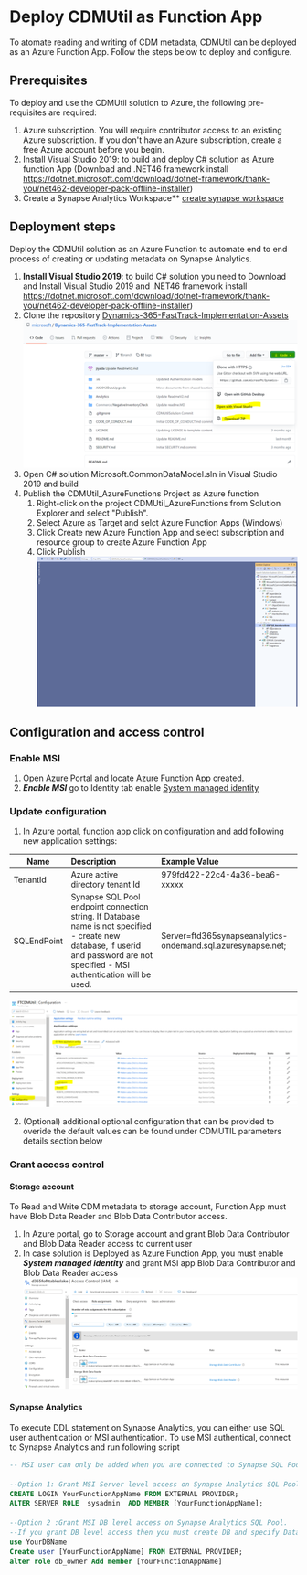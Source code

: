 # Deploy CDMUtil as Function App 
To atomate reading and writing of CDM metadata, CDMUtil can be deployed as an Azure Function App. Follow the steps below to deploy and configure.

## Prerequisites
To deploy and use the CDMUtil solution to Azure, the following pre-requisites are required:
1. Azure subscription. You will require contributor access to an existing Azure subscription. If you don't have an Azure subscription, create a free Azure account before you begin.
2. Install Visual Studio 2019: to build and deploy C# solution as Azure function App (Download and .NET46 framework install https://dotnet.microsoft.com/download/dotnet-framework/thank-you/net462-developer-pack-offline-installer)
3. Create a Synapse Analytics Workspace** [create synapse workspace](https://docs.microsoft.com/en-us/azure/synapse-analytics/quickstart-create-workspace) 

## Deployment steps
Deploy the CDMUtil solution as an Azure Function to automate end to end process of creating or updating metadata on Synapse Analytics. 
1. **Install Visual Studio 2019**: to build C# solution you need to Download and Install Visual Studio 2019 and .NET46 framework install https://dotnet.microsoft.com/download/dotnet-framework/thank-you/net462-developer-pack-offline-installer)
2.	Clone the repository [Dynamics-365-FastTrack-Implementation-Assets](https://github.com/microsoft/Dynamics-365-FastTrack-Implementation-Assets)
![Clone](/Analytics/CloneRepository.PNG)
3. Open C# solution Microsoft.CommonDataModel.sln in Visual Studio 2019 and build
4.	Publish the CDMUtil_AzureFunctions Project as Azure function 
    1. Right-click on the project CDMUtil_AzureFunctions from Solution Explorer and select "Publish". 
    2. Select Azure as Target and selct Azure Function Apps (Windows) 
    3. Click Create new Azure Function App and select subscription and resource group to create Azure Function App 
    4. Click Publish ![Publish Azure Function](/Analytics/DeployAzureFunction.gif)

## Configuration and access control 
### Enable MSI
1. Open Azure Portal and locate Azure Function App created.
2. ***Enable MSI*** go to Identity tab enable [System managed identity](/Analytics/EnableMSI.PNG) 

### Update configuration 
1. In Azure portal, function app click on configuration and add following new application settings:

| Name           |Description |Example Value  |
| ----------------- |:---|:--------------|
|TenantId          |Azure active directory tenant Id |979fd422-22c4-4a36-bea6-xxxxx|
|SQLEndPoint    |Synapse SQL Pool endpoint connection string. If Database name is not specified - create new database, if userid and password are not specified - MSI authentication will be used.   |Server=ftd365synapseanalytics-ondemand.sql.azuresynapse.net; 

![Applicationsetting](applicationsetting.png)

2. (Optional) additional optional configuration that can be provided to overide the default values can be found under CDMUTIL parameters details section below   

### Grant access control 
#### Storage account 
To Read and Write CDM metadata to storage account, Function App must have Blob Data Reader and Blob Data Contributor access.
1. In Azure portal, go to Storage account and grant Blob Data Contributor and Blob Data Reader access to current user 
2. In case solution is Deployed as Azure Function App, you must enable ***System managed identity*** and grant MSI app Blob Data Contributor and Blob Data Reader access 
![Storage Access](/Analytics/AADAppStorageAccountAccess.PNG)

#### Synapse Analytics 
To execute DDL statement on Synapse Analytics, you can either use SQL user authentication or MSI authentication. To use MSI authentical, connect to Synapse Analytics and run following script 
```SQL
-- MSI user can only be added when you are connected to Synapse SQL Pool Endpoint using AAD login 

--Option 1: Grant MSI Server level access on Synapse Analytics SQL Pool 
CREATE LOGIN YourFunctionAppName FROM EXTERNAL PROVIDER;
ALTER SERVER ROLE  sysadmin  ADD MEMBER [YourFunctionAppName];

--Option 2 :Grant MSI DB level access on Synapse Analytics SQL Pool. 
--If you grant DB level access then you must create DB and specify Databasename in the FunctionApp configuration  
use YourDBName
Create user [YourFunctionAppName] FROM EXTERNAL PROVIDER;
alter role db_owner Add member [YourFunctionAppName]
```
